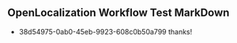## OpenLocalization Workflow Test MarkDown
* 38d54975-0ab0-45eb-9923-608c0b50a799 
thanks!<!--HONumber=Mar16_HO4-->
